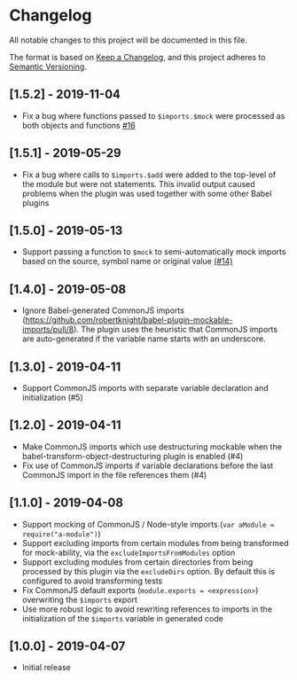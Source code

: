 # Changelog

All notable changes to this project will be documented in this file.

The format is based on [Keep a Changelog](https://keepachangelog.com/en/1.0.0/),
and this project adheres to [Semantic Versioning](https://semver.org/spec/v2.0.0.html).

## [1.5.2] - 2019-11-04

- Fix a bug where functions passed to `$imports.$mock` were processed as both
  objects and functions
  [#16](https://github.com/robertknight/babel-plugin-mockable-imports/pull/16)

## [1.5.1] - 2019-05-29

- Fix a bug where calls to `$imports.$add` were added to the top-level of the
  module but were not statements. This invalid output caused problems when the
  plugin was used together with some other Babel plugins

## [1.5.0] - 2019-05-13

- Support passing a function to `$mock` to semi-automatically mock imports
  based on the source, symbol name or original value
  [(#14)](https://github.com/robertknight/babel-plugin-mockable-imports/pull/14)

## [1.4.0] - 2019-05-08

- Ignore Babel-generated CommonJS imports (https://github.com/robertknight/babel-plugin-mockable-imports/pull/8).
  The plugin uses the heuristic that CommonJS imports are auto-generated if
  the variable name starts with an underscore.

## [1.3.0] - 2019-04-11

- Support CommonJS imports with separate variable declaration and
  initialization (#5)

## [1.2.0] - 2019-04-11

- Make CommonJS imports which use destructuring mockable when the
  babel-transform-object-destructuring plugin is enabled (#4)
- Fix use of CommonJS imports if variable declarations before the last
  CommonJS import in the file references them (#4)

## [1.1.0] - 2019-04-08

- Support mocking of CommonJS / Node-style imports (`var aModule = require("a-module")`)
- Support excluding imports from certain modules from being transformed for
  mock-ability, via the `excludeImportsFromModules` option
- Support excluding modules from certain directories from being processed by
  this plugin via the `excludeDirs` option. By default this is configured to
  avoid transforming tests
- Fix CommonJS default exports (`module.exports = <expression>`) overwriting the
  `$imports` export
- Use more robust logic to avoid rewriting references to imports in the
  initialization of the `$imports` variable in generated code

## [1.0.0] - 2019-04-07

- Initial release
